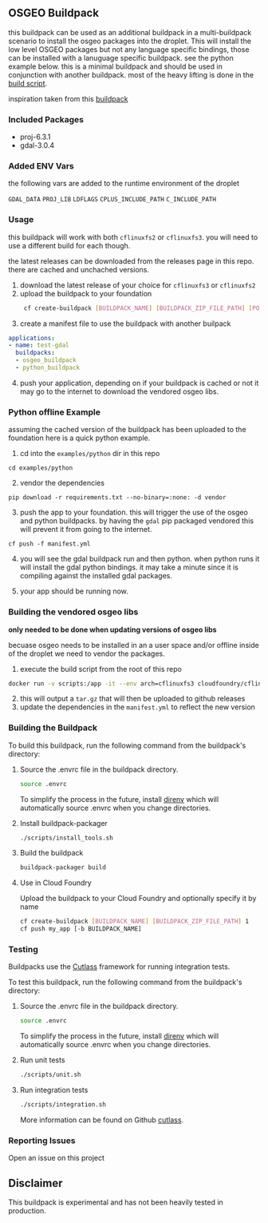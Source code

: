 ## OSGEO Buildpack

this buildpack can be used as an additional buildpack in a multi-buildpack scenario to install the osgeo packages into the droplet. This will install the low level OSGEO packages but not any language specific bindings, those can be installed with a lanuguage specific buildpack. see the python example below. this is a minimal buildpack and should be used in conjunction with another buildpack. most of the heavy lifting is done in the [build script](/scripts/osgeo-build.sh). 

inspiration taken from this [buildpack](https://github.com/planetfederal/osgeolib-buildpack)

### Included Packages 

* proj-6.3.1
* gdal-3.0.4

### Added ENV Vars

the following vars are added to the runtime environment of the droplet

`GDAL_DATA`
`PROJ_LIB`
`LDFLAGS`
`CPLUS_INCLUDE_PATH`
`C_INCLUDE_PATH`


### Usage

this buildpack will work with both `cflinuxfs2` or `cflinuxfs3`. you will need to use a different build for each though.

the latest releases can be downloaded from the releases page in this repo. there are cached and unchached versions.

1. download the latest release of your choice for `cflinuxfs3` or `cflinuxfs2`
2. upload the buildpack to your foundation
   ```bash
    cf create-buildpack [BUILDPACK_NAME] [BUILDPACK_ZIP_FILE_PATH] [POSITION]
   ```
3. create a manifest file to use the buildpack with another builpack

```yml
applications:
- name: test-gdal
  buildpacks:
  - osgeo_buildpack
  - python_buildpack 
```

4. push your application, depending on if your buildpack is cached or not it may go to the internet to download the vendored osgeo libs.

### Python offline Example

assuming the cached version of the buildpack has been uploaded to the foundation here is a quick python example.

1. cd into the `examples/python` dir in this repo

`cd examples/python`

2. vendor the dependencies

```
pip download -r requirements.txt --no-binary=:none: -d vendor
```

3. push the app to your foundation. this will trigger the use of the osgeo and python buildpacks. by having the `gdal` pip packaged vendored this will prevent it from going to the internet.

```
cf push -f manifest.yml
```


4. you will see the gdal buildpack run and then python. when python runs it will install the gdal python bindings. it may take a minute since it is compiling against the installed gdal packages.

5. your app should be running now.




### Building the vendored osgeo libs
**only needed to be done when updating versions of osgeo libs**

becuase osgeo needs to be installed in an a user space and/or offline inside of the droplet we need to vendor the packages.

1. execute the build script from the root of this repo

```bash
docker run -v scripts:/app -it --env arch=cflinuxfs3 cloudfoundry/cflinuxfs3 /app/build-osgeo.sh
```
2. this will output a `tar.gz` that will then be uploaded to github releases
3. update the dependencies in the `manifest.yml` to reflect the new version



### Building the Buildpack

To build this buildpack, run the following command from the buildpack's directory:

1. Source the .envrc file in the buildpack directory.

    ```bash
    source .envrc
    ```

    To simplify the process in the future, install [direnv](https://direnv.net/) which will automatically source .envrc when you change directories.

1. Install buildpack-packager

    ```bash
    ./scripts/install_tools.sh
    ```

1. Build the buildpack

    ```bash
    buildpack-packager build
    ```

1. Use in Cloud Foundry

    Upload the buildpack to your Cloud Foundry and optionally specify it by name

    ```bash
    cf create-buildpack [BUILDPACK_NAME] [BUILDPACK_ZIP_FILE_PATH] 1
    cf push my_app [-b BUILDPACK_NAME]
    ```

### Testing

Buildpacks use the [Cutlass](https://github.com/cloudfoundry/libbuildpack/cutlass) framework for running integration tests.

To test this buildpack, run the following command from the buildpack's directory:

1. Source the .envrc file in the buildpack directory.

    ```bash
    source .envrc
    ```

    To simplify the process in the future, install [direnv](https://direnv.net/) which will automatically source .envrc when you change directories.

1. Run unit tests

    ```bash
    ./scripts/unit.sh
    ```

1. Run integration tests

    ```bash
    ./scripts/integration.sh
    ```

    More information can be found on Github [cutlass](https://github.com/cloudfoundry/libbuildpack/cutlass).

### Reporting Issues

Open an issue on this project

## Disclaimer

This buildpack is experimental and has not been heavily tested in production. 
